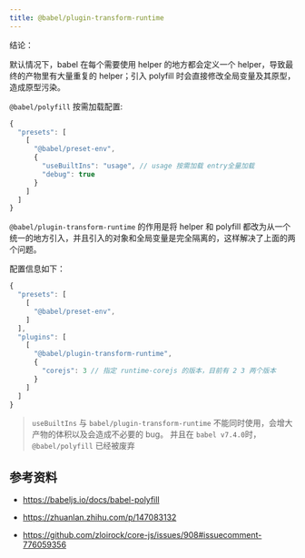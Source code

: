 ```yaml
---
title: @babel/plugin-transform-runtime
---
```


结论：

默认情况下，babel 在每个需要使用 helper 的地方都会定义一个 helper，导致最终的产物里有大量重复的 helper；引入 polyfill 时会直接修改全局变量及其原型，造成原型污染。

`@babel/polyfill` 按需加载配置:

```js
{
  "presets": [
    [
      "@babel/preset-env",
      {
        "useBuiltIns": "usage", // usage 按需加载 entry全量加载
        "debug": true
      }
    ]
  ]
}
```

`@babel/plugin-transform-runtime` 的作用是将 helper 和 polyfill 都改为从一个统一的地方引入，并且引入的对象和全局变量是完全隔离的，这样解决了上面的两个问题。

配置信息如下：

```js
{
  "presets": [
    [
      "@babel/preset-env",
    ]
  ],
  "plugins": [
    [
      "@babel/plugin-transform-runtime",
      {
        "corejs": 3 // 指定 runtime-corejs 的版本，目前有 2 3 两个版本
      }
    ]
  ]
}
```

> `useBuiltIns` 与 `babel/plugin-transform-runtime` 不能同时使用，会增大产物的体积以及会造成不必要的 bug。 并且在 `babel v7.4.0`时，`@babel/polyfill` 已经被废弃

## 参考资料

- <https://babeljs.io/docs/babel-polyfill>

- <https://zhuanlan.zhihu.com/p/147083132>

- <https://github.com/zloirock/core-js/issues/908#issuecomment-776059356>
